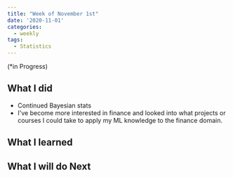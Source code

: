 ```yaml
---
title: "Week of November 1st"
date: '2020-11-01'
categories:
  - weekly
tags:
  - Statistics
---
```


(*in Progress)

## What I did

- Continued Bayesian stats
- I've become more interested in finance and looked into what projects or courses I could take to apply my ML knowledge to the finance domain.

## What I learned

## What I will do Next
